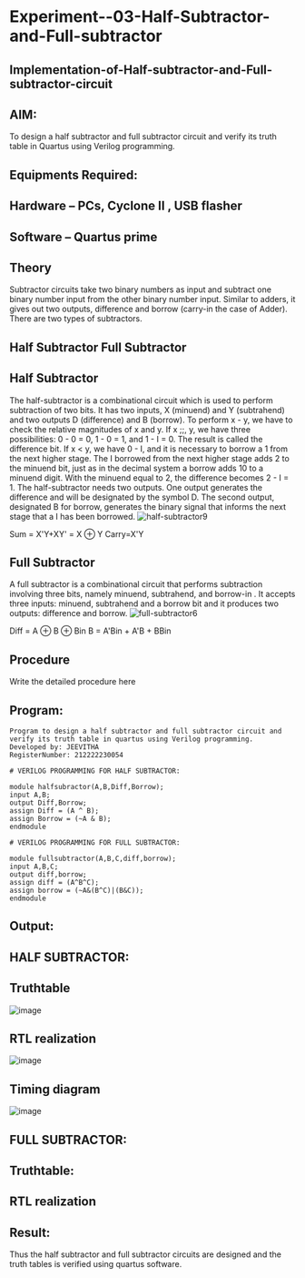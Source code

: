 # Experiment--03-Half-Subtractor-and-Full-subtractor
## Implementation-of-Half-subtractor-and-Full-subtractor-circuit
## AIM:
To design a half subtractor and full subtractor circuit and verify its truth table in Quartus using Verilog programming.

## Equipments Required:
## Hardware – PCs, Cyclone II , USB flasher
## Software – Quartus prime
## Theory
Subtractor circuits take two binary numbers as input and subtract one binary number input from the other binary number input. Similar to adders, it gives out two outputs, difference and borrow (carry-in the case of Adder). There are two types of subtractors.

## Half Subtractor Full Subtractor
## Half Subtractor
The half-subtractor is a combinational circuit which is used to perform subtraction of two bits. It has two inputs, X (minuend) and Y (subtrahend) and two outputs D (difference) and B (borrow). To perform x - y, we have to check the relative magnitudes of x and y. If x ;;, y, we have three possibilities: 0 - 0 = 0, 1 - 0 = 1, and 1 - I = 0. The result is called the difference bit. If x < y, we have 0 - I, and it is necessary to borrow a 1 from the next higher stage. The I borrowed from the next higher stage adds 2 to the minuend bit, just as in the decimal system a borrow adds 10 to a minuend digit. With the minuend equal to 2, the difference becomes 2 - I = 1. The half-subtractor needs two outputs. One output generates the difference and will be designated by the symbol D. The second output, designated B for borrow, generates the binary signal that informs the next stage that a I has been borrowed.
![half-subtractor9](https://user-images.githubusercontent.com/36288975/166112538-58c3bc7c-ee5d-4e6a-ac8d-8e8328efe27a.png)


Sum = X'Y+XY' = X ⊕ Y
Carry=X'Y

## Full Subtractor
A full subtractor is a combinational circuit that performs subtraction involving three bits, namely minuend, subtrahend, and borrow-in . It accepts three inputs: minuend, subtrahend and a borrow bit and it produces two outputs: difference and borrow. 
![full-subtractor6](https://user-images.githubusercontent.com/36288975/166112541-24c68359-3de8-4674-ae22-8272ffc385ed.png)


Diff = A ⊕ B ⊕ Bin B = A'Bin + A'B + BBin

## Procedure



Write the detailed procedure here 


## Program:
```
Program to design a half subtractor and full subtractor circuit and verify its truth table in quartus using Verilog programming.
Developed by: JEEVITHA 
RegisterNumber: 212222230054

# VERILOG PROGRAMMING FOR HALF SUBTRACTOR:

module halfsubractor(A,B,Diff,Borrow);
input A,B;
output Diff,Borrow;
assign Diff = (A ^ B);
assign Borrow = (~A & B);
endmodule

# VERILOG PROGRAMMING FOR FULL SUBTRACTOR:

module fullsubtractor(A,B,C,diff,borrow);
input A,B,C;
output diff,borrow;
assign diff = (A^B^C);
assign borrow = (~A&(B^C)|(B&C));
endmodule
```

## Output:
## HALF SUBTRACTOR:
## Truthtable
![image](https://user-images.githubusercontent.com/118708245/232328902-3bfbb3c4-70d2-4dd5-86e2-b32e74dea0a5.png)

##  RTL realization
![image](https://user-images.githubusercontent.com/118708245/232329022-a1e5890a-cee6-4304-a964-bebeac6c8df7.png)


## Timing diagram 
![image](https://user-images.githubusercontent.com/118708245/232329089-f40d193e-61e8-452b-8a5f-e563fdd63ea3.png)

## FULL SUBTRACTOR:
## Truthtable:

##  RTL realization


## Result:
Thus the half subtractor and full subtractor circuits are designed and the truth tables is verified using quartus software.
